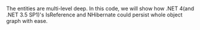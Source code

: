The entities are multi-level deep. In this code, we will show how .NET 4(and .NET 3.5 SP1)'s IsReference and NHibernate could persist whole object graph with ease.